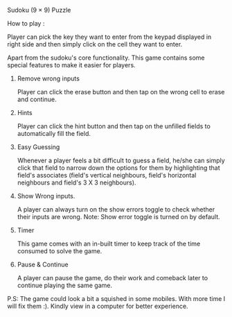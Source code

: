 Sudoku (9 × 9) Puzzle

How to play :

Player can pick the key they want to enter from the keypad displayed in right side and then simply click on the cell they want to enter.

Apart from the sudoku's core functionality. This game contains some special features to make it easier for players.

1. Remove wrong inputs

   Player can click the erase button and then tap on the wrong cell to erase and continue.

2. Hints

   Player can click the hint button and then tap on the unfilled fields to automatically fill the field.

3. Easy Guessing

   Whenever a player feels a bit difficult to guess a field, he/she can simply click that field to narrow down the options      for them by highlighting that field's associates (field's vertical neighbours, field's horizontal neighbours and field's 3    X 3 neighbours).

4. Show Wrong inputs.
   
   A player can always turn on the show errors toggle to check whether their inputs are wrong.
   Note: Show error toggle is turned on by default.

5. Timer
   
   This game comes with an in-built timer to keep track of the time consumed to solve the game.

6. Pause & Continue
   
   A player can pause the game, do their work and comeback later to continue playing the same game.

P.S: The game could look a bit a squished in some mobiles. With more time I will fix them :). Kindly view in a computer for better experience.

